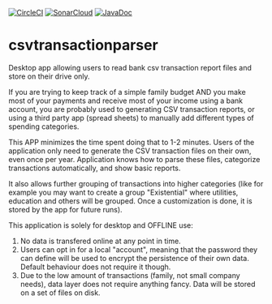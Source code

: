 [![CircleCI](https://circleci.com/gh/mariangolea/csvtransactionparser/tree/master.svg?style=svg)](https://circleci.com/gh/mariangolea/csvtransactionparser/tree/master)
[![SonarCloud](https://sonarcloud.io/api/project_badges/quality_gate?project=BankCsvParser%3ABankCsvParser)](https://sonarcloud.io/dashboard?id=BankCsvParser%3ABankCsvParser)
[![JavaDoc](/docs/javadoc.png)](https://mariangolea.github.io/csvtransactionparser/)


# csvtransactionparser
Desktop app allowing users to read bank csv transaction report files and store on their drive only.

If you are trying to keep track of a simple family budget AND you make most of your payments and receive most of your income using a bank account, you are probably used to generating CSV transaction reports, or using a third party app (spread sheets) to manually add different types of spending categories.

This APP minimizes the time spent doing that to 1-2 minutes. Users of the application only need to generate the CSV transaction files on their own, even once per year. Application knows how to parse these files, categorize transactions automatically, and show basic reports.

It also allows further grouping of transactions into higher categories (like for example you may want to create a group "Existential" where utilities,
education and others will be grouped. Once a customization is done, it is stored by the app for future runs).

This application is solely for desktop and OFFLINE use:
1. No data is transfered online at any point in time.
2. Users can opt in for a local "account", meaning that the password they can define will be used to encrypt the persistence of their own data. Default behaviour does not require it though.
3. Due to the low amount of transactions (family, not small company needs), data layer does not require anything fancy. Data will be stored on a set of files on disk.
